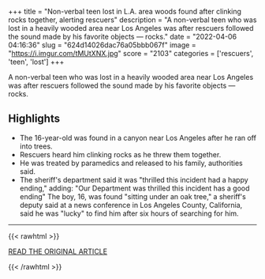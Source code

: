 +++
title = "Non-verbal teen lost in L.A. area woods found after clinking rocks together, alerting rescuers"
description = "A non-verbal teen who was lost in a heavily wooded area near Los Angeles was after rescuers followed the sound made by his favorite objects — rocks."
date = "2022-04-06 04:16:36"
slug = "624d14026dac76a05bbb067f"
image = "https://i.imgur.com/tMUtXNX.jpg"
score = "2103"
categories = ['rescuers', 'teen', 'lost']
+++

A non-verbal teen who was lost in a heavily wooded area near Los Angeles was after rescuers followed the sound made by his favorite objects — rocks.

## Highlights

- The 16-year-old was found in a canyon near Los Angeles after he ran off into trees.
- Rescuers heard him clinking rocks as he threw them together.
- He was treated by paramedics and released to his family, authorities said.
- The sheriff's department said it was "thrilled this incident had a happy ending," adding: "Our Department was thrilled this incident has a good ending" The boy, 16, was found "sitting under an oak tree," a sheriff's deputy said at a news conference in Los Angeles County, California, said he was "lucky" to find him after six hours of searching for him.

---

{{< rawhtml >}}
  <p class="article-category">
    <a target="_blank" href="https://www.nbcnews.com/news/us-news/non-verbal-teen-lost-l-area-woods-found-clinking-rocks-together-alerti-rcna23078">READ THE ORIGINAL ARTICLE</a>
  </p>
{{< /rawhtml >}}
